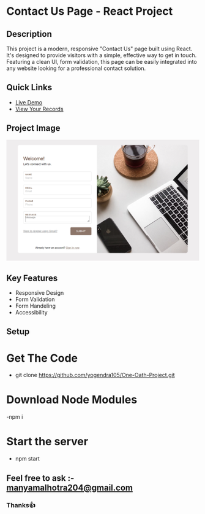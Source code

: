 # Contact Us Page - React Project

## Description

This project is a modern, responsive "Contact Us" page built using React. It's designed to provide visitors with a simple, effective way to get in touch. Featuring a clean UI, form validation, this page can be easily integrated into any website looking for a professional contact solution.

## Quick Links

- <a href="https://dulcet-sopapillas-1bbb97.netlify.app/">Live Demo</a>
- <a href="https://docs.google.com/spreadsheets/d/1M5bJxcnDLYAQe77GGtzVNPzM1DcFjSCCObdVkgUKNWY/edit?usp=sharing">View Your Records</a>

## Project Image

<img src="https://github.com/yogendra105/One-Oath-Project/blob/main/project-Snapshot.png">

## Key Features

- Responsive Design
- Form Validation 
- Form Handeling 
- Accessibility

## Setup
 # Get The Code
 - git clone https://github.com/yogendra105/One-Oath-Project.git
 # Download Node Modules
 -npm i
 # Start the server
 - npm start
   
## Feel free to ask :- manyamalhotra204@gmail.com

### Thanks👍
